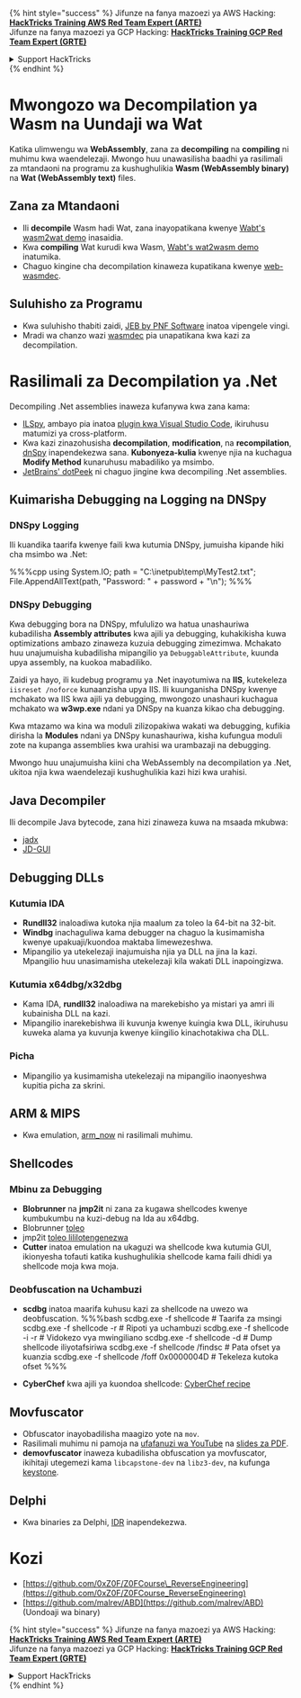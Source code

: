 {% hint style="success" %}
Jifunze na fanya mazoezi ya AWS Hacking:<img src="/.gitbook/assets/arte.png" alt="" data-size="line">[**HackTricks Training AWS Red Team Expert (ARTE)**](https://training.hacktricks.xyz/courses/arte)<img src="/.gitbook/assets/arte.png" alt="" data-size="line">\
Jifunze na fanya mazoezi ya GCP Hacking: <img src="/.gitbook/assets/grte.png" alt="" data-size="line">[**HackTricks Training GCP Red Team Expert (GRTE)**<img src="/.gitbook/assets/grte.png" alt="" data-size="line">](https://training.hacktricks.xyz/courses/grte)

<details>

<summary>Support HackTricks</summary>

* Angalia [**mpango wa usajili**](https://github.com/sponsors/carlospolop)!
* **Jiunge na** 💬 [**kikundi cha Discord**](https://discord.gg/hRep4RUj7f) au [**kikundi cha telegram**](https://t.me/peass) au **tufuatilie** kwenye **Twitter** 🐦 [**@hacktricks\_live**](https://twitter.com/hacktricks\_live)**.**
* **Shiriki mbinu za hacking kwa kuwasilisha PRs kwa** [**HackTricks**](https://github.com/carlospolop/hacktricks) na [**HackTricks Cloud**](https://github.com/carlospolop/hacktricks-cloud) github repos.

</details>
{% endhint %}

# Mwongozo wa Decompilation ya Wasm na Uundaji wa Wat

Katika ulimwengu wa **WebAssembly**, zana za **decompiling** na **compiling** ni muhimu kwa waendelezaji. Mwongo huu unawasilisha baadhi ya rasilimali za mtandaoni na programu za kushughulikia **Wasm (WebAssembly binary)** na **Wat (WebAssembly text)** files.

## Zana za Mtandaoni

- Ili **decompile** Wasm hadi Wat, zana inayopatikana kwenye [Wabt's wasm2wat demo](https://webassembly.github.io/wabt/demo/wasm2wat/index.html) inasaidia.
- Kwa **compiling** Wat kurudi kwa Wasm, [Wabt's wat2wasm demo](https://webassembly.github.io/wabt/demo/wat2wasm/) inatumika.
- Chaguo kingine cha decompilation kinaweza kupatikana kwenye [web-wasmdec](https://wwwg.github.io/web-wasmdec/).

## Suluhisho za Programu

- Kwa suluhisho thabiti zaidi, [JEB by PNF Software](https://www.pnfsoftware.com/jeb/demo) inatoa vipengele vingi.
- Mradi wa chanzo wazi [wasmdec](https://github.com/wwwg/wasmdec) pia unapatikana kwa kazi za decompilation.

# Rasilimali za Decompilation ya .Net

Decompiling .Net assemblies inaweza kufanywa kwa zana kama:

- [ILSpy](https://github.com/icsharpcode/ILSpy), ambayo pia inatoa [plugin kwa Visual Studio Code](https://github.com/icsharpcode/ilspy-vscode), ikiruhusu matumizi ya cross-platform.
- Kwa kazi zinazohusisha **decompilation**, **modification**, na **recompilation**, [dnSpy](https://github.com/0xd4d/dnSpy/releases) inapendekezwa sana. **Kubonyeza-kulia** kwenye njia na kuchagua **Modify Method** kunaruhusu mabadiliko ya msimbo.
- [JetBrains' dotPeek](https://www.jetbrains.com/es-es/decompiler/) ni chaguo jingine kwa decompiling .Net assemblies.

## Kuimarisha Debugging na Logging na DNSpy

### DNSpy Logging
Ili kuandika taarifa kwenye faili kwa kutumia DNSpy, jumuisha kipande hiki cha msimbo wa .Net:

%%%cpp
using System.IO;
path = "C:\\inetpub\\temp\\MyTest2.txt";
File.AppendAllText(path, "Password: " + password + "\n");
%%%

### DNSpy Debugging
Kwa debugging bora na DNSpy, mfululizo wa hatua unashauriwa kubadilisha **Assembly attributes** kwa ajili ya debugging, kuhakikisha kuwa optimizations ambazo zinaweza kuzuia debugging zimezimwa. Mchakato huu unajumuisha kubadilisha mipangilio ya `DebuggableAttribute`, kuunda upya assembly, na kuokoa mabadiliko.

Zaidi ya hayo, ili kudebug programu ya .Net inayotumiwa na **IIS**, kutekeleza `iisreset /noforce` kunaanzisha upya IIS. Ili kuunganisha DNSpy kwenye mchakato wa IIS kwa ajili ya debugging, mwongozo unashauri kuchagua mchakato wa **w3wp.exe** ndani ya DNSpy na kuanza kikao cha debugging.

Kwa mtazamo wa kina wa moduli zilizopakiwa wakati wa debugging, kufikia dirisha la **Modules** ndani ya DNSpy kunashauriwa, kisha kufungua moduli zote na kupanga assemblies kwa urahisi wa urambazaji na debugging.

Mwongo huu unajumuisha kiini cha WebAssembly na decompilation ya .Net, ukitoa njia kwa waendelezaji kushughulikia kazi hizi kwa urahisi.

## **Java Decompiler**
Ili decompile Java bytecode, zana hizi zinaweza kuwa na msaada mkubwa:
- [jadx](https://github.com/skylot/jadx)
- [JD-GUI](https://github.com/java-decompiler/jd-gui/releases)

## **Debugging DLLs**
### Kutumia IDA
- **Rundll32** inaloadiwa kutoka njia maalum za toleo la 64-bit na 32-bit.
- **Windbg** inachaguliwa kama debugger na chaguo la kusimamisha kwenye upakuaji/kuondoa maktaba limewezeshwa.
- Mipangilio ya utekelezaji inajumuisha njia ya DLL na jina la kazi. Mpangilio huu unasimamisha utekelezaji kila wakati DLL inapoingizwa.

### Kutumia x64dbg/x32dbg
- Kama IDA, **rundll32** inaloadiwa na marekebisho ya mistari ya amri ili kubainisha DLL na kazi.
- Mipangilio inarekebishwa ili kuvunja kwenye kuingia kwa DLL, ikiruhusu kuweka alama ya kuvunja kwenye kiingilio kinachotakiwa cha DLL.

### Picha
- Mipangilio ya kusimamisha utekelezaji na mipangilio inaonyeshwa kupitia picha za skrini.

## **ARM & MIPS**
- Kwa emulation, [arm_now](https://github.com/nongiach/arm_now) ni rasilimali muhimu.

## **Shellcodes**
### Mbinu za Debugging
- **Blobrunner** na **jmp2it** ni zana za kugawa shellcodes kwenye kumbukumbu na kuzi-debug na Ida au x64dbg.
- Blobrunner [toleo](https://github.com/OALabs/BlobRunner/releases/tag/v0.0.5)
- jmp2it [toleo lililotengenezwa](https://github.com/adamkramer/jmp2it/releases/)
- **Cutter** inatoa emulation na ukaguzi wa shellcode kwa kutumia GUI, ikionyesha tofauti katika kushughulikia shellcode kama faili dhidi ya shellcode moja kwa moja.

### Deobfuscation na Uchambuzi
- **scdbg** inatoa maarifa kuhusu kazi za shellcode na uwezo wa deobfuscation.
%%%bash
scdbg.exe -f shellcode # Taarifa za msingi
scdbg.exe -f shellcode -r # Ripoti ya uchambuzi
scdbg.exe -f shellcode -i -r # Vidokezo vya mwingiliano
scdbg.exe -f shellcode -d # Dump shellcode iliyotafsiriwa
scdbg.exe -f shellcode /findsc # Pata ofset ya kuanzia
scdbg.exe -f shellcode /foff 0x0000004D # Tekeleza kutoka ofset
%%%

- **CyberChef** kwa ajili ya kuondoa shellcode: [CyberChef recipe](https://gchq.github.io/CyberChef/#recipe=To_Hex%28'Space',0%29Disassemble_x86%28'32','Full%20x86%20architecture',16,0,true,true%29)

## **Movfuscator**
- Obfuscator inayobadilisha maagizo yote na `mov`.
- Rasilimali muhimu ni pamoja na [ufafanuzi wa YouTube](https://www.youtube.com/watch?v=2VF_wPkiBJY) na [slides za PDF](https://github.com/xoreaxeaxeax/movfuscator/blob/master/slides/domas_2015_the_movfuscator.pdf).
- **demovfuscator** inaweza kubadilisha obfuscation ya movfuscator, ikihitaji utegemezi kama `libcapstone-dev` na `libz3-dev`, na kufunga [keystone](https://github.com/keystone-engine/keystone/blob/master/docs/COMPILE-NIX.md).

## **Delphi**
- Kwa binaries za Delphi, [IDR](https://github.com/crypto2011/IDR) inapendekezwa.


# Kozi

* [https://github.com/0xZ0F/Z0FCourse\_ReverseEngineering](https://github.com/0xZ0F/Z0FCourse_ReverseEngineering)
* [https://github.com/malrev/ABD](https://github.com/malrev/ABD) \(Uondoaji wa binary\)



{% hint style="success" %}
Jifunze na fanya mazoezi ya AWS Hacking:<img src="/.gitbook/assets/arte.png" alt="" data-size="line">[**HackTricks Training AWS Red Team Expert (ARTE)**](https://training.hacktricks.xyz/courses/arte)<img src="/.gitbook/assets/arte.png" alt="" data-size="line">\
Jifunze na fanya mazoezi ya GCP Hacking: <img src="/.gitbook/assets/grte.png" alt="" data-size="line">[**HackTricks Training GCP Red Team Expert (GRTE)**<img src="/.gitbook/assets/grte.png" alt="" data-size="line">](https://training.hacktricks.xyz/courses/grte)

<details>

<summary>Support HackTricks</summary>

* Angalia [**mpango wa usajili**](https://github.com/sponsors/carlospolop)!
* **Jiunge na** 💬 [**kikundi cha Discord**](https://discord.gg/hRep4RUj7f) au [**kikundi cha telegram**](https://t.me/peass) au **tufuatilie** kwenye **Twitter** 🐦 [**@hacktricks\_live**](https://twitter.com/hacktricks\_live)**.**
* **Shiriki mbinu za hacking kwa kuwasilisha PRs kwa** [**HackTricks**](https://github.com/carlospolop/hacktricks) na [**HackTricks Cloud**](https://github.com/carlospolop/hacktricks-cloud) github repos.

</details>
{% endhint %}
